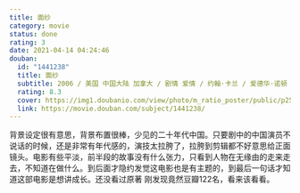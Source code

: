 ```yaml
---
title: 面纱
category: movie
status: done
rating: 3
date: 2021-04-14 04:24:46
douban:
  id: "1441238"
  title: 面纱
  subtitle: 2006 / 美国 中国大陆 加拿大 / 剧情 爱情 / 约翰·卡兰 / 爱德华·诺顿 娜奥米·沃茨
  rating: 8.3
  cover: https://img1.doubanio.com/view/photo/m_ratio_poster/public/p2562672848.jpg
  link: https://movie.douban.com/subject/1441238/
---
```


背景设定很有意思，背景布置很棒，少见的二十年代中国。只要剧中的中国演员不说话的时候，还是非常有年代感的，演技太拉胯了，拉胯到剪辑都不好意思给正面镜头。电影有些平淡，前半段的故事没有什么张力，只看到人物在无缘由的走来走去，不知道在做什么。到后面才隐约发觉这电影也是有主题的，到最后一句话才知道这部电影是想讲成长。还没看过原著 刚发现竟然豆瓣122名，看来该看看。
